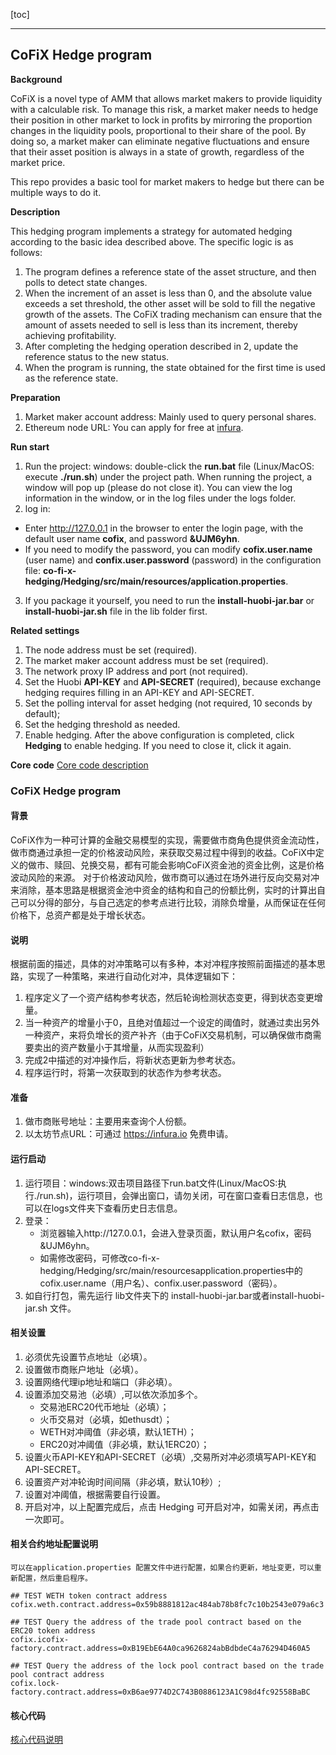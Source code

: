 [toc]

***
## CoFiX Hedge program
**Background**

CoFiX is a novel type of AMM that allows market makers to provide liquidity with a calculable risk. To manage this risk, a market maker needs to hedge their position in other market to lock in profits by mirroring the proportion changes in the liquidity pools, proportional to their share of the pool. By doing so, a market maker can eliminate negative fluctuations and ensure that their asset position is always in  a state of growth, regardless of the market price.  

This repo provides a basic tool for market makers to hedge but there can be multiple ways to do it. 

**Description**

This hedging program implements a strategy for automated hedging according to the basic idea described above. The specific logic is as follows:

1. The program defines a reference state of the asset structure, and then polls to detect state changes.
2. When the increment of an asset is less than 0, and the absolute value exceeds a set threshold,  the other asset will be sold to fill the negative growth of the assets. The CoFiX trading mechanism can ensure that the amount of assets needed to sell is less than its increment, thereby achieving profitability.
3. After completing the hedging operation described in 2, update the reference status to the new status. 
4. When the program is running, the state obtained for the first time is used as the reference state.

**Preparation**

1. Market maker account address: Mainly used to query personal shares.
2. Ethereum node URL: You can apply for free at [infura](https://infura.io).

**Run start**

1. Run the project:  windows: double-click the **run.bat** file (Linux/MacOS: execute **./run.sh**) under the project path. When running the project, a window will pop up (please do not close it). You can view the log information in the window, or in the log files under the logs folder.
2. log in:
- Enter http://127.0.0.1 in the browser to enter the login page, with the default user name **cofix**, and password **&UJM6yhn**.
- If you need to modify the password, you can modify **cofix.user.name** (user name) and **confix.user.password** (password) in the configuration file: **co-fi-x-hedging/Hedging/src/main/resources/application.properties**.
3. If you package it yourself, you need to run the **install-huobi-jar.bar** or **install-huobi-jar.sh** file in the lib folder first.

**Related settings**

1. The node address must be set (required).
2. The market maker account address must be set (required).
3. The network proxy IP address and port (not required).
4. Set the Huobi **API-KEY** and **API-SECRET** (required), because exchange hedging requires filling in an API-KEY and API-SECRET.
5. Set the polling interval for asset hedging (not required, 10 seconds by default);
6. Set the hedging threshold as needed.
7. Enable hedging.  After the above configuration is completed, click **Hedging** to enable hedging. If you need to close it, click it again.

**Core code**
[Core code description](https://github.com/Computable-Finance/CoFiX-hedger/blob/master/Hedging/README.md)

### CoFiX Hedge program

#### 背景
CoFiX作为一种可计算的金融交易模型的实现，需要做市商角色提供资金流动性，做市商通过承担一定的价格波动风险，来获取交易过程中得到的收益。CoFiX中定义的做市、赎回、兑换交易，都有可能会影响CoFiX资金池的资金比例，这是价格波动风险的来源。
对于价格波动风险，做市商可以通过在场外进行反向交易对冲来消除，基本思路是根据资金池中资金的结构和自己的份额比例，实时的计算出自己可以分得的部分，与自己选定的参考点进行比较，消除负增量，从而保证在任何价格下，总资产都是处于增长状态。

#### 说明
根据前面的描述，具体的对冲策略可以有多种，本对冲程序按照前面描述的基本思路，实现了一种策略，来进行自动化对冲，具体逻辑如下：
1. 程序定义了一个资产结构参考状态，然后轮询检测状态变更，得到状态变更增量。
2. 当一种资产的增量小于0，且绝对值超过一个设定的阈值时，就通过卖出另外一种资产，来将负增长的资产补齐（由于CoFiX交易机制，可以确保做市商需要卖出的资产数量小于其增量，从而实现盈利）
3. 完成2中描述的对冲操作后，将新状态更新为参考状态。
4. 程序运行时，将第一次获取到的状态作为参考状态。

#### 准备

1. 做市商账号地址：主要用来查询个人份额。
2. 以太坊节点URL：可通过 https://infura.io 免费申请。

#### 运行启动

1. 运行项目：windows:双击项目路径下run.bat文件(Linux/MacOS:执行./run.sh)，运行项目，会弹出窗口，请勿关闭，可在窗口查看日志信息，也可以在logs文件夹下查看历史日志信息。
2. 登录：
   * 浏览器输入http://127.0.0.1，会进入登录页面，默认用户名cofix，密码&UJM6yhn。
   * 如需修改密码，可修改co-fi-x-hedging/Hedging/src/main/resourcesapplication.properties中的cofix.user.name（用户名）、confix.user.password（密码）。
3. 如自行打包，需先运行 lib文件夹下的 install-huobi-jar.bar或者install-huobi-jar.sh 文件。


#### 相关设置

1. 必须优先设置节点地址（必填）。
2. 设置做市商账户地址（必填）。
3. 设置网络代理ip地址和端口（非必填）。
4. 设置添加交易池（必填）,可以依次添加多个。
   * 交易池ERC20代币地址（必填）；
   * 火币交易对（必填，如ethusdt）；
   * WETH对冲阈值（非必填，默认1ETH）；
   * ERC20对冲阈值（非必填，默认1ERC20）；
5. 设置火币API-KEY和API-SECRET（必填）,交易所对冲必须填写API-KEY和API-SECRET。 
6. 设置资产对冲轮询时间间隔（非必填，默认10秒）;
7. 设置对冲阈值，根据需要自行设置。
8. 开启对冲，以上配置完成后，点击 Hedging 可开启对冲，如需关闭，再点击一次即可。

#### 相关合约地址配置说明
	可以在application.properties 配置文件中进行配置，如果合约更新，地址变更，可以重新配置，然后重启程序。
```properties
## TEST WETH token contract address
cofix.weth.contract.address=0x59b8881812ac484ab78b8fc7c10b2543e079a6c3

## TEST Query the address of the trade pool contract based on the ERC20 token address
cofix.icofix-factory.contract.address=0xB19EbE64A0ca9626824abBdbdeC4a76294D460A5

## TEST Query the address of the lock pool contract based on the trade pool contract address
cofix.lock-factory.contract.address=0xB6ae9774D2C743B0886123A1C98d4fc92558BaBC
```


#### 核心代码

[核心代码说明](./Hedging/README.md)
